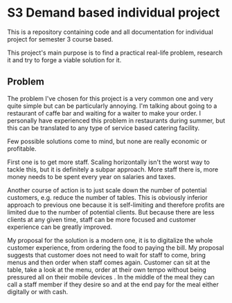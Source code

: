 # S3 Demand based individual project 

This is a repository containing code and all documentation for individual project for semester 3 course based.

This project's main purpose is to find a practical real-life problem, research it and try to forge a viable solution for it.

## Problem

The problem I've chosen for this project is a very common one and very quite simple but can be particularly annoying. I'm talking about going to a restaurant of caffe bar and waiting for a waiter to make your order. I personally have experienced this problem in restaurants during summer, but this can be translated to any type of service based catering facility.

Few possible solutions come to mind, but none are really economic or profitable.

First one is to get more staff. Scaling horizontally isn't the worst way to tackle this, but it is definitely a subpar approach. More staff there is, more money needs to be spent every year on salaries and taxes.

Another course of action is to just scale down the number of potential customers, e.g. reduce the number of tables. This is obviously inferior approach to previous one because it is self-limiting and therefore profits are limited due to the number of potential clients. But because there are less clients at any given time, staff can be more focused and customer experience can be greatly improved.

My proposal for the solution is a modern one, it is to digitalize the whole customer experience, from ordering the food to paying the bill. My proposal suggests that customer does not need to wait for staff to come, bring menus and then order when staff comes again. Customer can sit at the table, take a look at the menu, order at their own tempo without being pressured all on their mobile devices  . In the middle of the meal they can call a staff member if they desire so and at the end pay for the meal either digitally or with cash. 